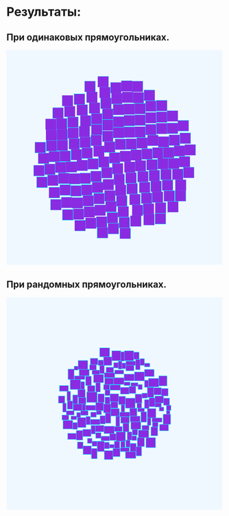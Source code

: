 # Результаты:
## При одинаковых прямоугольниках.
![Screenshot](https://github.com/HELLoWorlD01100/tdd/blob/master/cs/TagsCloudVisualization/Images/equals.png)
## При рандомных прямоугольниках.
![Screenshot](https://github.com/HELLoWorlD01100/tdd/blob/master/cs/TagsCloudVisualization/Images/random.png)

